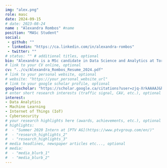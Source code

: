 ```yaml
---
img: "alex.png"
role: masc
date: 2024-09-15
# date: 2023-08-24
name : "Alexandra Rombos" #name
position: "MASc Student" 
social: 
 - github: ""
 - linkedin: "https://ca.linkedin.com/in/alexandra-rombos" 
 - twitter: ""
# status: "" # additional titles, optional
bio: "Alexandra is a MSc candidate in Data Science and Analytics at Toronto Metropolitan University in Canada. She holds a Bachelor's of Commerce Degree from Toronto Metropolitan University with a Minor in Computer Science,  where she graduated with Honours. Alexandra has expanded her knowledge of Data Analytics through her work experiences in the Finance and Entertainment sectors in Toronto. Alexandra has built her portfolio in the areas of IT Infrastructure and Business Intelligence and Analytics as a current Graduate Assistant at Toronto Metropolitan University. As a student of a Vector affiliated program, Alexandra looks forward to expanding her knowledge of Artificial Intelligence and using her Analytics background to complete impactful research at LiTrans."
# link to your CV online, optional
cv: "../cv/Alexandra_Rombos_Resume_2024.pdf" 
# link to your personal website, optional
# website: "https://your_personal_website_url" 
# link to your google scholar profile, optional
googlescholar: "https://scholar.google.ca/citations?user=zjq-XrkAAAAJ&hl=en&oi=ao"
# enter short research interests (traffic signal, CAV, etc.), optional
interest: 
- Data Analytics
- Machine Learning
- Internet of Things (IoT)
- Cybersecurity
# your research highlights here (awards, achievements, etc.), optional
# highlights: 
#  - "Summer 2020 Intern at [PTV AG](https://www.ptvgroup.com/en/)"
#  - "research_highlights_2"
#  - "research_highlights_3" 
# media headlines, newspaper articles etc..., optional
# media: 
#  - "media_blurb_1"
#  - "media_blurb_2" 
---
```

